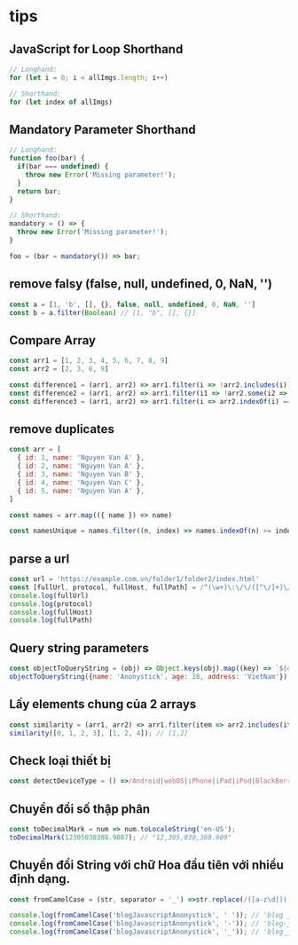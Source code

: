 # tips

## JavaScript for Loop Shorthand
```js
// Longhand:
for (let i = 0; i < allImgs.length; i++)

// Shorthand:
for (let index of allImgs)
```

## Mandatory Parameter Shorthand
```js
// Longhand:
function foo(bar) {
  if(bar === undefined) {
    throw new Error('Missing parameter!');
  }
  return bar;
}

// Shorthand:
mandatory = () => {
  throw new Error('Missing parameter!');
}

foo = (bar = mandatory()) => bar;
```

## remove falsy (false, null, undefined, 0, NaN, '')
```js
const a = [1, 'b', [], {}, false, null, undefined, 0, NaN, '']
const b = a.filter(Boolean) // [1, "b", [], {}]
```

## Compare Array
```js
const arr1 = [1, 2, 3, 4, 5, 6, 7, 8, 9]
const arr2 = [2, 3, 6, 9]

const difference1 = (arr1, arr2) => arr1.filter(i => !arr2.includes(i))
const difference2 = (arr1, arr2) => arr1.filter(i1 => !arr2.some(i2 => i2 === i1))
const difference3 = (arr1, arr2) => arr1.filter(i => arr2.indexOf(i) === -1)
```

## remove duplicates
```js
const arr = [
  { id: 1, name: 'Nguyen Van A' },
  { id: 2, name: 'Nguyen Van A' },
  { id: 3, name: 'Nguyen Van B' },
  { id: 4, name: 'Nguyen Van C' },
  { id: 5, name: 'Nguyen Van A' },
]

const names = arr.map(({ name }) => name)

const namesUnique = names.filter((n, index) => names.indexOf(n) >= index)
```

## parse a url
```js
const url = 'https://example.com.vn/folder1/folder2/index.html'
const [fullUrl, protocol, fullHost, fullPath] = /^(\w+)\:\/\/([^\/]+)\/(.*)$/.exec(url)
console.log(fullUrl)
console.log(protocol)
console.log(fullHost)
console.log(fullPath)
```

## Query string parameters
```js
const objectToQueryString = (obj) => Object.keys(obj).map((key) => `${encodeURIComponent(key)}=${encodeURIComponent(obj[key])}`).join('&');
objectToQueryString({name: 'Anonystick', age: 18, address: 'VietNam'})
```

## Lấy elements chung của 2 arrays
```js
const similarity = (arr1, arr2) => arr1.filter(item => arr2.includes(item));
similarity([0, 1, 2, 3], [1, 2, 4]); // [1,2]
```

## Check loại thiết bị
```js
const detectDeviceType = () =>/Android|webOS|iPhone|iPad|iPod|BlackBerry|IEMobile|OperaMini/i.test(navigator.userAgent) ? 'Mobile' : 'Desktop';
```

## Chuyển đổi số thập phân
```js
const toDecimalMark = num => num.toLocaleString('en-US');
toDecimalMark(12305030388.9087); // "12,305,030,388.909"
```

## Chuyển đổi String với chữ Hoa đầu tiên với nhiều định dạng.
```js
const fromCamelCase = (str, separator = '_') =>str.replace(/([a-z\d])([A-Z])/g, '$1' + separator + '$2').replace(/([A-Z]+)([A-Z][a-z\d]+)/g, '$1' + separator + '$2').toLowerCase();

console.log(fromCamelCase('blogJavascriptAnonystick', ' ')); // 'blog javascript anonysticke'
console.log(fromCamelCase('blogJavascriptAnonystick', '-')); // 'blog-javascript-anonystick'
console.log(fromCamelCase('blogJavascriptAnonystick', '_')); // 'blog_javascript_anonystick'
```
